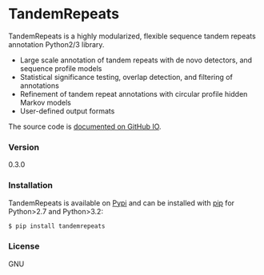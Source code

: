 # TandemRepeats

TandemRepeats is a highly modularized, flexible sequence tandem repeats annotation Python2/3 library.

  - Large scale annotation of tandem repeats with de novo detectors, and sequence profile models
  - Statistical significance testing, overlap detection, and filtering of annotations
  - Refinement of tandem repeat annotations with circular profile hidden Markov models
  - User-defined output formats

The source code is [documented on GitHub IO].

### Version
0.3.0


### Installation

TandemRepeats is available on [Pypi] and can be installed with [pip] for Python>2.7 and Python>3.2:

```sh
$ pip install tandemrepeats
```


### License

GNU

[documented on GitHub IO]:http://elkeschaper.github.io/TandemRepeats/
[Pypi]:https://pypi.python.org/pypi
[pip]:https://pip.pypa.io/en/latest/